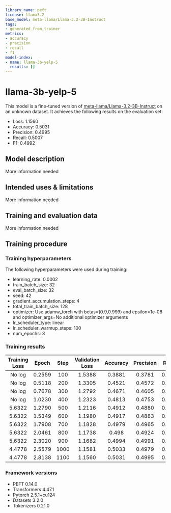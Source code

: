 ```yaml
---
library_name: peft
license: llama3.2
base_model: meta-llama/Llama-3.2-3B-Instruct
tags:
- generated_from_trainer
metrics:
- accuracy
- precision
- recall
- f1
model-index:
- name: llama-3b-yelp-5
  results: []
---
```


<!-- This model card has been generated automatically according to the information the Trainer had access to. You
should probably proofread and complete it, then remove this comment. -->

# llama-3b-yelp-5

This model is a fine-tuned version of [meta-llama/Llama-3.2-3B-Instruct](https://huggingface.co/meta-llama/Llama-3.2-3B-Instruct) on an unknown dataset.
It achieves the following results on the evaluation set:
- Loss: 1.1560
- Accuracy: 0.5031
- Precision: 0.4995
- Recall: 0.5007
- F1: 0.4992

## Model description

More information needed

## Intended uses & limitations

More information needed

## Training and evaluation data

More information needed

## Training procedure

### Training hyperparameters

The following hyperparameters were used during training:
- learning_rate: 0.0002
- train_batch_size: 32
- eval_batch_size: 32
- seed: 42
- gradient_accumulation_steps: 4
- total_train_batch_size: 128
- optimizer: Use adamw_torch with betas=(0.9,0.999) and epsilon=1e-08 and optimizer_args=No additional optimizer arguments
- lr_scheduler_type: linear
- lr_scheduler_warmup_steps: 100
- num_epochs: 3

### Training results

| Training Loss | Epoch  | Step | Validation Loss | Accuracy | Precision | Recall | F1     |
|:-------------:|:------:|:----:|:---------------:|:--------:|:---------:|:------:|:------:|
| No log        | 0.2559 | 100  | 1.5388          | 0.3881   | 0.3781    | 0.3857 | 0.3795 |
| No log        | 0.5118 | 200  | 1.3305          | 0.4521   | 0.4572    | 0.4485 | 0.4488 |
| No log        | 0.7678 | 300  | 1.2792          | 0.4671   | 0.4605    | 0.4669 | 0.4569 |
| No log        | 1.0230 | 400  | 1.2323          | 0.4813   | 0.4753    | 0.4787 | 0.4749 |
| 5.6322        | 1.2790 | 500  | 1.2116          | 0.4912   | 0.4880    | 0.4897 | 0.4872 |
| 5.6322        | 1.5349 | 600  | 1.1980          | 0.4917   | 0.4883    | 0.4895 | 0.4876 |
| 5.6322        | 1.7908 | 700  | 1.1828          | 0.4979   | 0.4965    | 0.4953 | 0.4940 |
| 5.6322        | 2.0461 | 800  | 1.1738          | 0.498    | 0.4924    | 0.4963 | 0.4930 |
| 5.6322        | 2.3020 | 900  | 1.1682          | 0.4994   | 0.4991    | 0.4987 | 0.4980 |
| 4.4778        | 2.5579 | 1000 | 1.1581          | 0.5033   | 0.4979    | 0.5017 | 0.4993 |
| 4.4778        | 2.8138 | 1100 | 1.1560          | 0.5031   | 0.4995    | 0.5007 | 0.4992 |


### Framework versions

- PEFT 0.14.0
- Transformers 4.47.1
- Pytorch 2.5.1+cu124
- Datasets 3.2.0
- Tokenizers 0.21.0